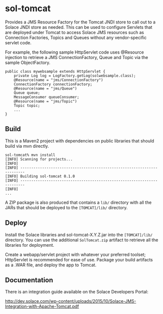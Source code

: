 # sol-tomcat

Provides a JMS Resource Factory for the Tomcat JNDI store to call out to a Solace JNDI store
as needed. This can be used to configure Servlets that are deployed under Tomcat to access
Solace JMS resources such as Connection Factories, Topics and Queues without any vendor-specific
servlet code.

For example, the following sample HttpServlet code uses @Resource injection to retrieve a JMS ConnectionFactory, Queue and
Topic via the sample ObjectFactory. 

```
public class mywebsample extends HttpServlet {
    private Log log = LogFactory.getLog(solwebsample.class);
    @Resource(name = "jms/ConnectionFactory")
    ConnectionFactory connectionFactory;
    @Resource(name = "jms/Queue")
    Queue queue;
    MessageConsumer queueConsumer;
    @Resource(name = "jms/Topic")
    Topic topic;
    ...
}
```

## Build

This is a Maven2 project with dependencies on public libraries that should build via mvn directly.

```
sol-tomcat% mvn install
[INFO] Scanning for projects...
[INFO]
[INFO] ------------------------------------------------------------------------
[INFO] Building sol-tomcat 0.1.0
[INFO] ------------------------------------------------------------------------
[INFO]
...
```

A ZIP package is also produced that contains a `lib/` directory with all the JARs that should be 
deployed to the `[TOMCAT]/lib/` directory.

## Deploy

Install the Solace libraries and sol-tomcat-X.Y.Z.jar into the `[TOMCAT]/lib/` directory. You can use 
the additional `SolTomcat.zip` artifact to retrieve all the libraries for deployment.

Create a webapp/servlet project with whatever your preferred toolset; HttpServlet is recommended for 
ease of use. Package your build artifacts as a .WAR file, and deploy the app to Tomcat.

## Documentation

There is an integration guide available on the Solace Developers Portal:

http://dev.solace.com/wp-content/uploads/2015/10/Solace-JMS-Integration-with-Apache-Tomcat.pdf
